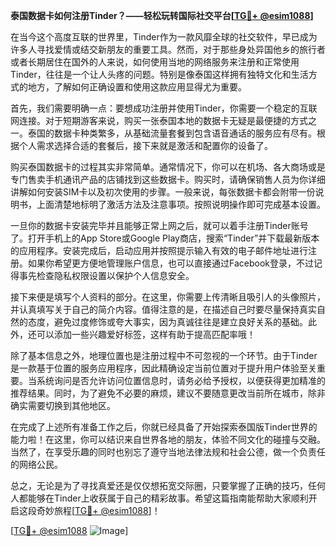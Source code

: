 **泰国数据卡如何注册Tinder？——轻松玩转国际社交平台[[TG💪+ @esim1088](https://t.me/s/esim1088)]**

在当今这个高度互联的世界里，Tinder作为一款风靡全球的社交软件，早已成为许多人寻找爱情或结交新朋友的重要工具。然而，对于那些身处异国他乡的旅行者或者长期居住在国外的人来说，如何使用当地的网络服务来注册和正常使用Tinder，往往是一个让人头疼的问题。特别是像泰国这样拥有独特文化和生活方式的地方，了解如何正确设置和使用这款应用显得尤为重要。

首先，我们需要明确一点：要想成功注册并使用Tinder，你需要一个稳定的互联网连接。对于短期游客来说，购买一张泰国本地的数据卡无疑是最便捷的方式之一。泰国的数据卡种类繁多，从基础流量套餐到包含语音通话的服务应有尽有。根据个人需求选择合适的套餐后，接下来就是激活和配置你的设备了。

购买泰国数据卡的过程其实非常简单。通常情况下，你可以在机场、各大商场或是专门售卖手机通讯产品的店铺找到这些数据卡。购买时，请确保销售人员为你详细讲解如何安装SIM卡以及初次使用的步骤。一般来说，每张数据卡都会附带一份说明书，上面清楚地标明了激活方法及注意事项。按照说明操作即可完成基本设置。

一旦你的数据卡安装完毕并且能够正常上网之后，就可以着手注册Tinder账号了。打开手机上的App Store或Google Play商店，搜索“Tinder”并下载最新版本的应用程序。安装完成后，启动应用并按照提示输入有效的电子邮件地址进行注册。如果你希望更方便地管理账户信息，也可以直接通过Facebook登录，不过记得事先检查隐私权限设置以保护个人信息安全。

接下来便是填写个人资料的部分。在这里，你需要上传清晰且吸引人的头像照片，并认真填写关于自己的简介内容。值得注意的是，在描述自己时要尽量保持真实自然的态度，避免过度修饰或夸大事实，因为真诚往往是建立良好关系的基础。此外，还可以添加一些兴趣爱好标签，这样有助于提高匹配率哦！

除了基本信息之外，地理位置也是注册过程中不可忽视的一个环节。由于Tinder是一款基于位置的服务应用程序，因此精确设定当前位置对于提升用户体验至关重要。当系统询问是否允许访问位置信息时，请务必给予授权，以便获得更加精准的推荐结果。同时，为了避免不必要的麻烦，建议不要随意更改当前所在城市，除非确实需要切换到其他地区。

在完成了上述所有准备工作之后，你就已经具备了开始探索泰国版Tinder世界的能力啦！在这里，你可以结识来自世界各地的朋友，体验不同文化的碰撞与交融。当然了，在享受乐趣的同时也别忘了遵守当地法律法规和社会公德，做一个负责任的网络公民。

总之，无论是为了寻找真爱还是仅仅想拓宽交际圈，只要掌握了正确的技巧，任何人都能够在Tinder上收获属于自己的精彩故事。希望这篇指南能帮助大家顺利开启这段奇妙旅程[[TG💪+ @esim1088](https://t.me/s/esim1088)]！

[[TG💪+ @esim1088](https://t.me/s/esim1088) ![Image](https://i.postimg.cc/4NQfJmqS/Snipaste-2025-05-13-00-14-12.png)]